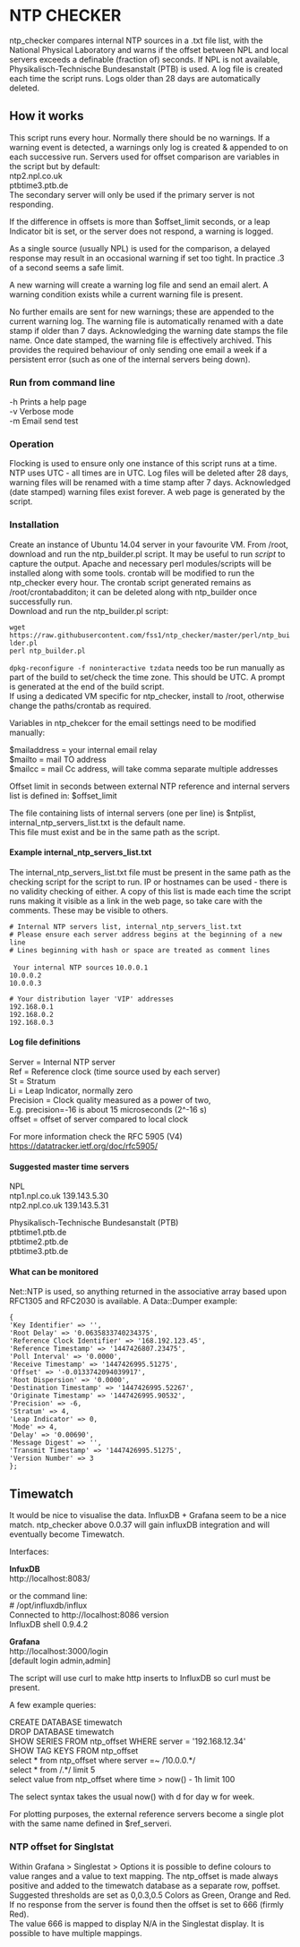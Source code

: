 
# NTP CHECKER

ntp_checker compares internal NTP sources in a .txt file list, with the National Physical Laboratory and warns if the offset between NPL and local servers exceeds a definable (fraction of) seconds. If NPL is not available, Physikalisch-Technische Bundesanstalt (PTB) is used. A log file is created each time the script runs. Logs older than 28 days are automatically deleted. 

## How it works

This script runs every hour. Normally there should be no warnings. If a warning event is detected, a warnings only log is created & appended to on each successive run. Servers used for offset comparison are variables in the script but by default:  
ntp2.npl.co.uk   
ptbtime3.ptb.de   
The secondary server will only be used if the primary server is not responding.   

If the difference in offsets is more than $offset_limit seconds, or a leap Indicator bit is set, or the server does not respond, a warning is logged.  

As a single source (usually NPL) is used for the comparison, a delayed response may result in an occasional warning if set too tight.  In practice .3 of a second seems a safe limit. 

A new warning will create a warning log file and send an email alert. A warning condition exists while a current warning file is present.

No further emails are sent for new warnings; these are appended to the current warning log.
The warning file is automatically renamed with a date stamp if older than 7 days. Acknowledging the warning date stamps the file name. Once date stamped, the warning file is effectively archived.  This provides the required behaviour of only sending one email a week if a persistent error (such as one of the internal servers being down).

### Run from command line 
-h Prints a help page  
-v Verbose mode  
-m Email send test  

### Operation 
Flocking is used to ensure only one instance of this script runs at a time. NTP uses UTC - all times are in UTC. Log files will be deleted after 28 days, warning files will be renamed with a time stamp after 7 days. Acknowledged (date stamped) warning files exist forever.  A web page is generated by the script.

### Installation
Create an instance of Ubuntu 14.04 server in your favourite VM.  From /root, download and run the ntp_builder.pl script.  It may be useful to run *script* to capture the output.  Apache and necessary perl modules/scripts will be installed along with some tools.  crontab will be modified to run the ntp_checker every hour.  The crontab script generated remains as /root/crontabadditon; it can be deleted along with ntp_builder once successfully run.  
Download and run the ntp_builder.pl script:

`wget https://raw.githubusercontent.com/fss1/ntp_checker/master/perl/ntp_builder.pl`  
`perl ntp_builder.pl`  

`dpkg-reconfigure -f noninteractive tzdata` needs too be run manually as part of the build to set/check the time zone.  This should be UTC.  A prompt is generated at the end of the build script.    
If using a dedicated VM specific for ntp_checker, install to /root, otherwise change the paths/crontab as required.  

Variables in ntp_chekcer for the email settings need to be modified manually:

$mailaddress = your internal email relay  
$mailto      = mail TO address  
$mailcc      = mail Cc address, will take comma separate multiple addresses  

Offset limit in seconds between external NTP reference and internal servers list is defined in:
$offset_limit

The file containing lists of internal servers (one per line) is $ntplist, internal_ntp_servers_list.txt is the default name.  
This file must exist and be in the same path as the script.

#### Example internal_ntp_servers_list.txt  
The internal_ntp_servers_list.txt file must be present in the same path as the checking script for the script to run.  IP or hostnames can be used - there is no validity checking of either.  A copy of this list is made each time the script runs making it visible as a link in the web page, so take care with the comments.  These may be visible to others.

`# Internal NTP servers list, internal_ntp_servers_list.txt`  
`# Please ensure each server address begins at the beginning of a new line`  
`# Lines beginning with hash or space are treated as comment lines`  

` Your internal NTP sources`
`10.0.0.1`  
`10.0.0.2`  
`10.0.0.3`  

`# Your distribution layer 'VIP' addresses`  
`192.168.0.1`  
`192.168.0.2`  
`192.168.0.3`

#### Log file definitions
Server = Internal NTP server  
Ref = Reference clock (time source used by each server)  
St = Stratum  
Li = Leap Indicator, normally zero  
Precision = Clock quality measured as a power of two,  
E.g. precision=-16 is about 15 microseconds (2^-16 s)  
offset = offset of server compared to local clock  

For more information check the RFC 5905 (V4)  
https://datatracker.ietf.org/doc/rfc5905/

#### Suggested master time servers
NPL  
ntp1.npl.co.uk  139.143.5.30  
ntp2.npl.co.uk  139.143.5.31  

Physikalisch-Technische Bundesanstalt (PTB)   
ptbtime1.ptb.de  
ptbtime2.ptb.de  
ptbtime3.ptb.de  

#### What can be monitored
Net::NTP is used, so anything returned in the associative array based upon RFC1305 and RFC2030 is available.  A Data::Dumper example:  

    {
    'Key Identifier' => '',
    'Root Delay' => '0.0635833740234375',
    'Reference Clock Identifier' => '168.192.123.45',
    'Reference Timestamp' => '1447426807.23475',
    'Poll Interval' => '0.0000',
    'Receive Timestamp' => '1447426995.51275',
    'Offset' => '-0.0133742094039917',
    'Root Dispersion' => '0.0000',
    'Destination Timestamp' => '1447426995.52267',
    'Originate Timestamp' => '1447426995.90532',
    'Precision' => -6,
    'Stratum' => 4,
    'Leap Indicator' => 0,
    'Mode' => 4,
    'Delay' => '0.00690',
    'Message Digest' => '',
    'Transmit Timestamp' => '1447426995.51275',
    'Version Number' => 3
    };


## Timewatch
It would be nice to visualise the data.  InfluxDB + Grafana seem to be a nice match.
ntp_checker above 0.0.37 will gain influxDB integration and will eventually become Timewatch.  

Interfaces:  

**InfuxDB**  
http://localhost:8083/

or the command line:  
\# /opt/influxdb/influx  
Connected to http://localhost:8086 version  
InfluxDB shell 0.9.4.2  
>  
  
**Grafana**  
http://localhost:3000/login  
[default login admin,admin]  

The script will use curl to make http inserts to InfluxDB so curl must be present.  

A few example queries:  

CREATE DATABASE timewatch  
DROP DATABASE timewatch  
SHOW SERIES FROM ntp_offset WHERE server = '192.168.12.34'  
SHOW TAG KEYS FROM ntp_offset  
select \* from ntp_offset where server =~ /10.0.0.\*/  
select \* from /.\*/ limit 5  
select value from ntp_offset where time > now() - 1h limit 100  

The select syntax takes the usual now() with d for day w for week.  

For plotting purposes, the external reference servers become a single plot with the same name defined in $ref_serveri.

### NTP offset for Singlstat

Within Grafana > Singlestat > Options it is possible to define colours to value ranges and a value to text mapping. 
The ntp_offset is made always positive and added to the timewatch database as a separate row, poffset. 
Suggested thresholds are set as 0,0.3,0.5 Colors as Green, Orange and Red.  
If no response from the server is found then the offset is set to 666 (firmly Red).  
The value 666 is mapped to display N/A in the Singlestat display.  It is possible to have multiple mappings.
